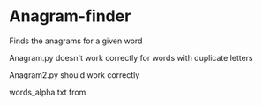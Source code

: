 # Anagram-finder
Finds the anagrams for a given word

Anagram.py doesn't work correctly for words with duplicate letters

Anagram2.py should work correctly

words_alpha.txt from 

